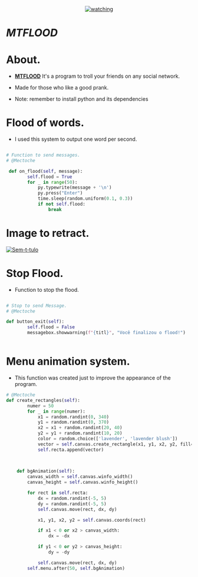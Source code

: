 <p align="center">
<a href="https://imgbb.com/"><img src="https://i.ibb.co/rvZynSh/watching.gif" alt="watching" border="0"></a>
</p>

#       *MTFLOOD*

# About.

- **[MTFLOOD](https://github.com/Mectoche/MTFLOOD)** It's a program to troll your friends on any social network.

- Made for those who like a good prank.

- Note: remember to install python and its dependencies

  

# Flood of words.

- I used this system to output one word per second.

```python

# Function to send messages.
# @Mectoche

 def on_flood(self, message):
        self.flood = True
        for _ in range(50):
            py.typewrite(message + '\n')
            py.press("Enter")
            time.sleep(random.uniform(0.1, 0.3))
            if not self.flood:
                break


```
# Image to retract.


<a href="https://ibb.co/kSWdvYy"><img src="https://i.ibb.co/5Rf7wq9/Sem-t-tulo.png" alt="Sem-t-tulo" border="0"></a>


# Stop Flood.

- Function to stop the flood.

```python

# Stop to send Message.
# @Mectoche

def button_exit(self):
        self.flood = False
        messagebox.showwarning(f"{titl}", "Você finalizou o flood!")



```

# Menu animation system.

- This function was created just to improve the appearance of the program.

```python
# @Mectoche
def create_rectangles(self):
        numer = 50
        for _ in range(numer):
            x1 = random.randint(0, 340)
            y1 = random.randint(0, 370)
            x2 = x1 + random.randint(20, 40)
            y2 = y1 + random.randint(10, 20)
            color = random.choice(['lavender', 'lavender blush'])
            vector = self.canvas.create_rectangle(x1, y1, x2, y2, fill=color, outline=color)
            self.recta.append(vector)
            
            

    def bgAnimation(self):
        canvas_width = self.canvas.winfo_width()
        canvas_height = self.canvas.winfo_height()

        for rect in self.recta:
            dx = random.randint(-5, 5)
            dy = random.randint(-5, 5)
            self.canvas.move(rect, dx, dy)

            x1, y1, x2, y2 = self.canvas.coords(rect)

            if x1 < 0 or x2 > canvas_width:
                dx = -dx

            if y1 < 0 or y2 > canvas_height:
                dy = -dy

            self.canvas.move(rect, dx, dy)
        self.menu.after(50, self.bgAnimation)


```

  
